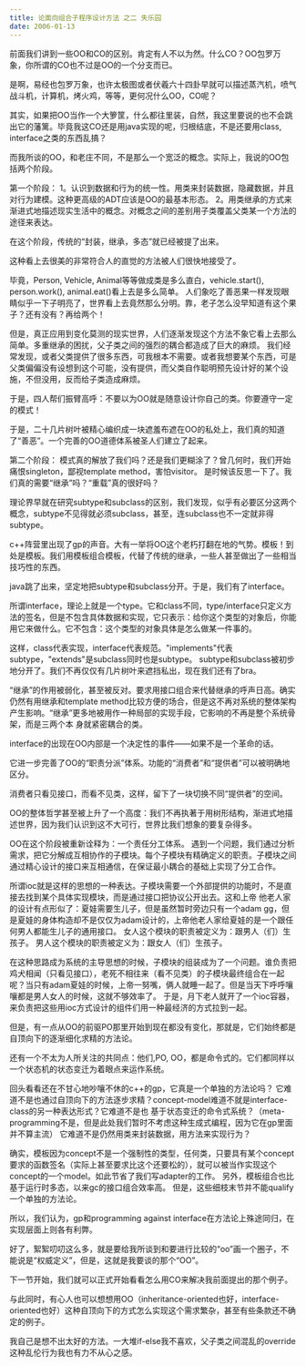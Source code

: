```yaml
---
title: 论面向组合子程序设计方法 之二 失乐园
date: 2006-01-13
---
```


前面我们讲到一些OO和CO的区别。肯定有人不以为然。什么CO？OO包罗万象，你所谓的CO也不过是OO的一个分支而已。 


是啊，易经也包罗万象，也许太极图或者伏羲六十四卦早就可以描述蒸汽机，喷气战斗机，计算机，烤火鸡，等等，更何况什么OO，CO呢？ 

其实，如果把OO当作一个大箩筐，什么都往里装，自然，我这里要说的也不会跳出它的藩篱。毕竟我这CO还是用java实现的呢，归根结底，不是还要用class, interface之类的东西乱搞？ 

而我所谈的OO，和老庄不同，不是那么一个宽泛的概念。实际上，我说的OO包括两个阶段。 

第一个阶段： 
1。认识到数据和行为的统一性。用类来封装数据，隐藏数据，并且对行为建模。这种更高级的ADT应该是OO的最基本形态。 
2。用类继承的方式来渐进式地描述现实生活中的概念。对概念之间的差别用子类覆盖父类某一个方法的途径来表达。


在这个阶段，传统的“封装，继承，多态”就已经被提了出来。 

这种看上去很美的非常符合人的直觉的方法被人们很快地接受了。 

毕竟，Person, Vehicle, Animal等等做成类是多么直白，vehicle.start(), person.work(), animal.eat()看上去是多么简单。 
人们象吃了善恶果一样发现眼睛似乎一下子明亮了，世界看上去竟然那么分明。靠，老子怎么没早知道有这个果子？还有没有？再给两个！ 

但是，真正应用到变化莫测的现实世界，人们逐渐发现这个方法不象它看上去那么简单。多重继承的困扰，父子类之间的强烈的耦合都造成了巨大的麻烦。 
我们经常发现，或者父类提供了很多东西，可我根本不需要。或者我想要某个东西，可是父类偏偏没有设想到这个可能，没有提供，而父类自作聪明预先设计好的某个设施，不但没用，反而给子类造成麻烦。 

于是，四人帮们振臂高呼：不要以为OO就是随意设计你自己的类。你要遵守一定的模式！ 

于是，二十几片树叶被精心编织成一块遮羞布遮在OO的私处上，我们真的知道了“善恶”。一个完善的OO道德体系被圣人们建立了起来。 


第二个阶段： 
模式真的解放了我们吗？还是我们更糊涂了？曾几何时，我们开始痛恨singleton，鄙视template method，害怕visitor。 
是时候该反思一下了。我们真的需要“继承”吗？“重载”真的很好吗？ 

理论界早就在研究subtype和subclass的区别，我们发现，似乎有必要区分这两个概念，subtype不见得就必须subclass，甚至，连subclass也不一定就非得subtype。 

c++阵营里出现了gp的声音。大有一举将OO这个老朽打翻在地的气势。模板！到处是模板。我们用模板组合模板，代替了传统的继承，一些人甚至做出了一些相当技巧性的东西。 

java跳了出来，坚定地把subtype和subclass分开。于是，我们有了interface。 

所谓interface，理论上就是一个type。它和class不同，type/interface只定义方法的签名，但是不包含具体数据和实现，它只表示：给你这个类型的对象后，你能用它来做什么。它不包含：这个类型的对象具体是怎么做某一件事的。 

这样，class代表实现，interface代表规范。"implements"代表subtype，"extends"是subclass同时也是subtype。 
subtype和subclass被初步地分开了。我们不再仅仅有几片树叶来遮挡私出，现在我们还有了bra。 

“继承”的作用被弱化，甚至被反对。要求用接口组合来代替继承的呼声日高。确实仍然有用继承和template method比较方便的场合，但是这不再对系统的整体架构产生影响。“继承”更多地被用作一种局部的实现手段，它影响的不再是整个系统骨架，而是三两个本 身就紧密耦合的类。 

interface的出现在OO内部是一个决定性的事件——如果不是一个革命的话。 


它进一步完善了OO的“职责分派”体系。功能的“消费者”和“提供者”可以被明确地区分。 

消费者只看见接口，而看不见类，这样，留下了一块切换不同“提供者”的空间。 

OO的整体哲学甚至被上升了一个高度：我们不再执著于用树形结构，渐进式地描述世界，因为我们认识到这不大可行，世界比我们想象的要复杂得多。 

OO在这个阶段被重新诠释为：一个责任分工体系。 
遇到一个问题，我们通过分析需求，把它分解成互相协作的子模块。每个子模块有精确定义的职责。子模块之间通过精心设计的接口来互相通信，在保证最小耦合的基础上实现了分工合作。 

所谓ioc就是这样的思想的一种表达。子模块需要一个外部提供的功能时，不是直接去找到某个具体实现模块，而是通过接口把协议公开出去。这和上帝 他老人家的设计有点形似了：夏娃需要生儿子，但是虽然暂时旁边只有一个adam gg，但是夏娃的身体构造却不是仅仅为adam设计的，上帝他老人家给夏娃的是一个跟任何男人都能生儿子的通用接口。 
女人这个模块的职责被定义为：跟男人（们）生孩子。 
男人这个模块的职责被定义为：跟女人（们）生孩子。 


在这种思路成为系统的主导思想的时候，子模块的组装成为了一个问题。谁负责把鸡犬相闻（只看见接口），老死不相往来（看不见类）的子模块最终组合在一起呢？当只有adam夏娃的时候，上帝一努嘴，俩人就睡一起了。但是当天下呼呼嚷嚷都是男人女人的时候，这就不够效率了。 
于是，月下老人就开了一个ioc容器，来负责把这些用ioc方式设计的组件们用一种最经济的方式拉到一起。 



但是，有一点从OO的前驱PO那里开始到现在都没有变化，那就是，它们始终都是自顶向下的逐渐细化求精的方法论。 


还有一个不太为人所关注的共同点：他们,PO, OO，都是命令式的。它们都同样以一个状态机的状态变迁为着眼点来运作系统。 

回头看看还在不甘心地吵嚷不休的c++的gp，它真是一个单独的方法论吗？ 
它难道不是也通过自顶向下的方法逐步求精？concept-model难道不就是interface-class的另一种表达形式？它难道不是也 基于状态变迁的命令式系统？（meta-programming不是，但是此处我们暂时不考虑这种生成式编程，因为它在gp里面并不算主流） 
它难道不是仍然用类来封装数据，用方法来实现行为？ 

确实，模板因为concept不是一个强制性的类型，任何类，只要具有某个concept要求的函数签名（实际上甚至要求比这个还要松的），就可以被当作实现这个concept的一个model。如此节省了我们写adapter的工作。 
另外，模板组合也比基于运行时多态，以来gc的接口组合效率高。 
但是，这些细枝末节并不能qualify一个单独的方法论。 

所以，我们认为，gp和programming against interface在方法论上殊途同归，在实现层面上则各有利弊。 

好了，絮絮叨叨这么多，就是要给我所谈到和要进行比较的“oo”画一个圈子，不能说是“权威定义”，但是，这就是我要谈的那个“OO”。 

下一节开始，我们就可以正式开始看看怎么用CO来解决我前面提出的那个例子。 

与此同时，有心人也可以想想用OO（inheritance-oriented也好，interface-oriented也好）这种自顶向下的方式怎么实现这个需求繁杂，甚至有些条款还不确定的例子。 

我自己是想不出太好的方法。一大堆if-else我不喜欢，父子类之间混乱的override这种乱伦行为我也有力不从心之感。
